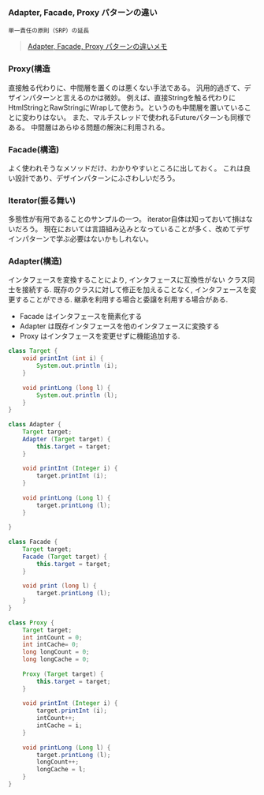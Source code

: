 ### Adapter, Facade, Proxy パターンの違い

`単一責任の原則（SRP）の延長`


> [Adapter, Facade, Proxy パターンの違いメモ](http://futurismo.biz/archives/2813)

### Proxy(構造

直接触る代わりに、中間層を置くのは悪くない手法である。
汎用的過ぎて、デザインパターンと言えるのかは微妙。
例えば、直接Stringを触る代わりにHtmlStringとRawStringにWrapして使おう。というのも中間層を置いていることに変わりはない。
また、マルチスレッドで使われるFutureパターンも同様である。
中間層はあらゆる問題の解決に利用される。


### Facade(構造)

よく使われそうなメソッドだけ、わかりやすいところに出しておく。
これは良い設計であり、デザインパターンにふさわしいだろう。



### Iterator(振る舞い)

多態性が有用であることのサンプルの一つ。
iterator自体は知っておいて損はないだろう。
現在においては言語組み込みとなっていることが多く、改めてデザインパターンで学ぶ必要はないかもしれない。

### Adapter(構造)

インタフェースを変換することにより, インタフェースに互換性がない クラス同士を接続する.
既存のクラスに対して修正を加えることなく, インタフェースを変更することができる.
継承を利用する場合と委譲を利用する場合がある.



- Facade はインタフェースを簡素化する
- Adapter は既存インタフェースを他のインタフェースに変換する
- Proxy はインタフェースを変更せずに機能追加する.

```java
class Target {
    void printInt (int i) {
        System.out.println (i);
    }
 
    void printLong (long l) {
        System.out.println (l);
    }
}
 
class Adapter {
    Target target;
    Adapter (Target target) {
        this.target = target;
    }
 
    void printInt (Integer i) {
        target.printInt (i);
    }
 
    void printLong (Long l) {
        target.printLong (l);
    }
     
}
 
class Facade {
    Target target;
    Facade (Target target) {
        this.target = target;
    }
 
    void print (long l) {
        target.printLong (l);
    }
}
 
class Proxy {
    Target target;
    int intCount = 0;
    int intCache= 0;
    long longCount = 0;
    long longCache = 0; 
     
    Proxy (Target target) {
        this.target = target;
    }
     
    void printInt (Integer i) {
        target.printInt (i);
        intCount++;
        intCache = i;
    }
 
    void printLong (Long l) {
        target.printLong (l);
        longCount++;
        longCache = l;
    }
}
```